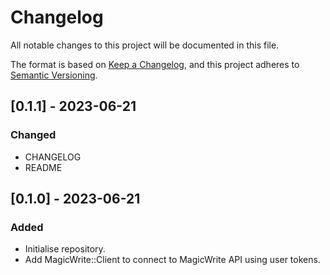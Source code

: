 # Changelog

All notable changes to this project will be documented in this file.

The format is based on [Keep a Changelog](https://keepachangelog.com/en/1.0.0/),
and this project adheres to [Semantic Versioning](https://semver.org/spec/v2.0.0.html).

## [0.1.1] - 2023-06-21

### Changed

- CHANGELOG
- README


## [0.1.0] - 2023-06-21

### Added

- Initialise repository.
- Add MagicWrite::Client to connect to MagicWrite API using user tokens.

